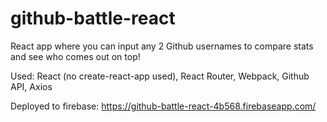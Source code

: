 # github-battle-react

React app where you can input any 2 Github usernames to compare stats and see who comes out on top!

Used: React (no create-react-app used), React Router, Webpack, Github API, Axios

Deployed to firebase: https://github-battle-react-4b568.firebaseapp.com/
